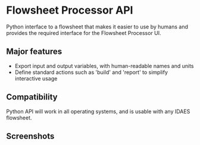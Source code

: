 # Flowsheet Processor API

Python interface to a flowsheet that makes it easier to use by humans and provides the required interface for the Flowsheet Processor UI.

## Major features

* Export input and output variables, with human-readable names and units
* Define standard actions such as 'build' and 'report' to simplify interactive usage

## Compatibility

Python API will work in all operating systems, and is usable with any IDAES flowsheet.

## Screenshots

